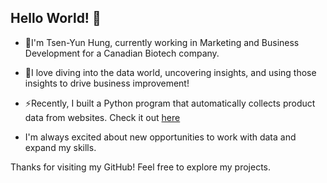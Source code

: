 ## Hello World! 👋

- 🔭I'm Tsen-Yun Hung, currently working in Marketing and Business Development for a Canadian Biotech company.

- 🌱I love diving into the data world, uncovering insights, and using those insights to drive business improvement!

- ⚡Recently, I built a Python program that automatically collects product data from websites. Check it out [here](https://github.com/tsenyun/Python/blob/main/Amazon%20Web%20Scraping.ipynb)

- I'm always excited about new opportunities to work with data and expand my skills.

Thanks for visiting my GitHub! Feel free to explore my projects.



<!--
**tsenyun/tsenyun** is a ✨ _special_ ✨ repository because its `README.md` (this file) appears on your GitHub profile.

Here are some ideas to get you started:

- 🔭 I’m currently working on ...
- 🌱 I’m currently learning ...
- 👯 I’m looking to collaborate on ...
- 🤔 I’m looking for help with ...
- 💬 Ask me about ...
- 📫 How to reach me: ...
- 😄 Pronouns: ...
- ⚡ Fun fact: ...
-->
